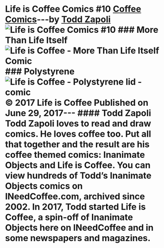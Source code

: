 # Life is Coffee Comics #10 [Coffee Comics](https://ineedcoffee.com/section/coffee-comics/)---by [Todd Zapoli](https://ineedcoffee.com/by/todd-zapoli/)![Life is Coffee Comics #10](https://ineedcoffee.com/images/posts/life-coffee-comics-10/life-is-coffee-640x400-new.jpg) ### More Than Life Itself![Life is Coffee - More Than Life Itself Comic](https://ineedcoffee.com/assets/coffee-comic-more-than-life-itself.BVktEQ0Y_206dgz.webp) ### Polystyrene![Life is Coffee - Polystyrene lid - comic](https://ineedcoffee.com/assets/coffee-comic-Polystyrene.-zfMnJKz_ZB60uO.webp) © 2017 Life is Coffee Published on June 29, 2017--- #### Todd Zapoli Todd Zapoli loves to read and draw comics. He loves coffee too. Put all that together and the result are his coffee themed comics: Inanimate Objects and Life is Coffee. You can view hundreds of Todd’s Inanimate Objects comics on INeedCoffee.com, archived since 2002. In 2017, Todd started Life is Coffee, a spin-off of Inanimate Objects here on INeedCoffee and in some newspapers and magazines.